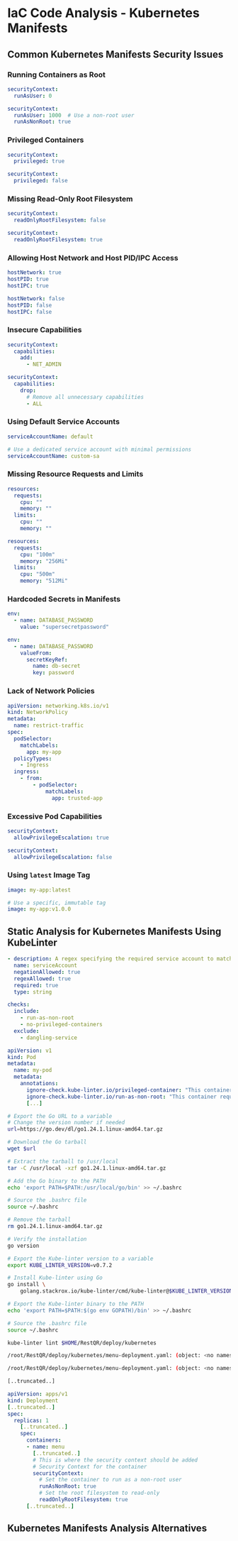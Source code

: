 # IaC Code Analysis - Kubernetes Manifests


## Common Kubernetes Manifests Security Issues


### Running Containers as Root


```yaml
securityContext:
  runAsUser: 0
```


```yaml
securityContext:
  runAsUser: 1000  # Use a non-root user
  runAsNonRoot: true
```


### Privileged Containers


```yaml
securityContext:
  privileged: true
```


```yaml
securityContext:
  privileged: false
```


### Missing Read-Only Root Filesystem


```yaml
securityContext:
  readOnlyRootFilesystem: false
```


```yaml
securityContext:
  readOnlyRootFilesystem: true
```


### Allowing Host Network and Host PID/IPC Access


```yaml
hostNetwork: true
hostPID: true
hostIPC: true
```


```yaml
hostNetwork: false
hostPID: false
hostIPC: false
```


### Insecure Capabilities


```yaml
securityContext:
  capabilities:
    add:
      - NET_ADMIN
```


```yaml
securityContext:
  capabilities:
    drop:
      # Remove all unnecessary capabilities
      - ALL  
```


### Using Default Service Accounts


```yaml
serviceAccountName: default
```


```yaml
# Use a dedicated service account with minimal permissions
serviceAccountName: custom-sa  
```


### Missing Resource Requests and Limits


```yaml
resources:
  requests:
    cpu: ""
    memory: ""
  limits:
    cpu: ""
    memory: ""
```


```yaml
resources:
  requests:
    cpu: "100m"
    memory: "256Mi"
  limits:
    cpu: "500m"
    memory: "512Mi"
```


### Hardcoded Secrets in Manifests


```yaml
env:
  - name: DATABASE_PASSWORD
    value: "supersecretpassword"
```


```yaml
env:
  - name: DATABASE_PASSWORD
    valueFrom:
      secretKeyRef:
        name: db-secret
        key: password
```


### Lack of Network Policies


```yaml
apiVersion: networking.k8s.io/v1
kind: NetworkPolicy
metadata:
  name: restrict-traffic
spec:
  podSelector:
    matchLabels:
      app: my-app
  policyTypes:
    - Ingress
  ingress:
    - from:
        - podSelector:
            matchLabels:
              app: trusted-app
```


### Excessive Pod Capabilities


```yaml
securityContext:
  allowPrivilegeEscalation: true
```


```yaml
securityContext:
  allowPrivilegeEscalation: false
```


### Using `latest` Image Tag


```yaml
image: my-app:latest
```


```yaml
# Use a specific, immutable tag
image: my-app:v1.0.0  
```



## Static Analysis for Kubernetes Manifests Using KubeLinter


```yaml
- description: A regex specifying the required service account to match.
  name: serviceAccount
  negationAllowed: true
  regexAllowed: true
  required: true
  type: string
```


```yaml
checks:
  include:
    - run-as-non-root
    - no-privileged-containers
  exclude:
    - dangling-service
```


```yaml
apiVersion: v1
kind: Pod
metadata:
  name: my-pod
  metadata:
    annotations:
      ignore-check.kube-linter.io/privileged-container: "This container requires privileged mode for XYZ."
      ignore-check.kube-linter.io/run-as-non-root: "This container requires root access for ABC."
      [...]
```


```bash
# Export the Go URL to a variable
# Change the version number if needed
url=https://go.dev/dl/go1.24.1.linux-amd64.tar.gz

# Download the Go tarball
wget $url

# Extract the tarball to /usr/local
tar -C /usr/local -xzf go1.24.1.linux-amd64.tar.gz

# Add the Go binary to the PATH
echo 'export PATH=$PATH:/usr/local/go/bin' >> ~/.bashrc

# Source the .bashrc file
source ~/.bashrc

# Remove the tarball
rm go1.24.1.linux-amd64.tar.gz

# Verify the installation
go version
```


```bash
# Export the Kube-linter version to a variable
export KUBE_LINTER_VERSION=v0.7.2

# Install Kube-linter using Go
go install \
    golang.stackrox.io/kube-linter/cmd/kube-linter@$KUBE_LINTER_VERSION

# Export the Kube-linter binary to the PATH
echo 'export PATH=$PATH:$(go env GOPATH)/bin' >> ~/.bashrc

# Source the .bashrc file
source ~/.bashrc
```


```bash
kube-linter lint $HOME/RestQR/deploy/kubernetes
```


```bash
/root/RestQR/deploy/kubernetes/menu-deployment.yaml: (object: <no namespace>/menu apps/v1, Kind=Deployment) container "menu" does not have a read-only root file system (check: no-read-only-root-fs, remediation: Set readOnlyRootFilesystem to true in the container securityContext.)

/root/RestQR/deploy/kubernetes/menu-deployment.yaml: (object: <no namespace>/menu apps/v1, Kind=Deployment) container "menu" has cpu request 0 (check: unset-cpu-requirements, remediation: Set CPU requests for your container based on its requirements. Refer to https://kubernetes.io/docs/concepts/configuration/manage-resources-containers/#requests-and-limits for details.)

[..truncated..]
```


```yaml
apiVersion: apps/v1
kind: Deployment
[..truncated..]
spec:
  replicas: 1  
    [..truncated..]
    spec:
      containers:
      - name: menu  
        [..truncated..]
        # This is where the security context should be added              
        # Security Context for the container
        securityContext:
          # Set the container to run as a non-root user
          runAsNonRoot: true
          # Set the root filesystem to read-only
          readOnlyRootFilesystem: true
      [..truncated..]
```


## Kubernetes Manifests Analysis Alternatives